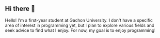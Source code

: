 ## Hi there 👋

<!--
**kite0717/kite0717** is a ✨ _special_ ✨ repository because its `README.md` (this file) appears on your GitHub profile.

Here are some ideas to get you started:

- 🔭 I’m currently working on ...
- 🌱 I’m currently learning ...
- 👯 I’m looking to collaborate on ...
- 🤔 I’m looking for help with ...
- 💬 Ask me about ...
- 📫 How to reach me: ...
- 😄 Pronouns: ...
- ⚡ Fun fact: ...
-->

Hello! 
I'm a first-year student at Gachon University.
I don't have a specific area of interest in programming yet, but I plan to explore various fields and seek advice to find what I enjoy. 
For now, my goal is to enjoy programming!
